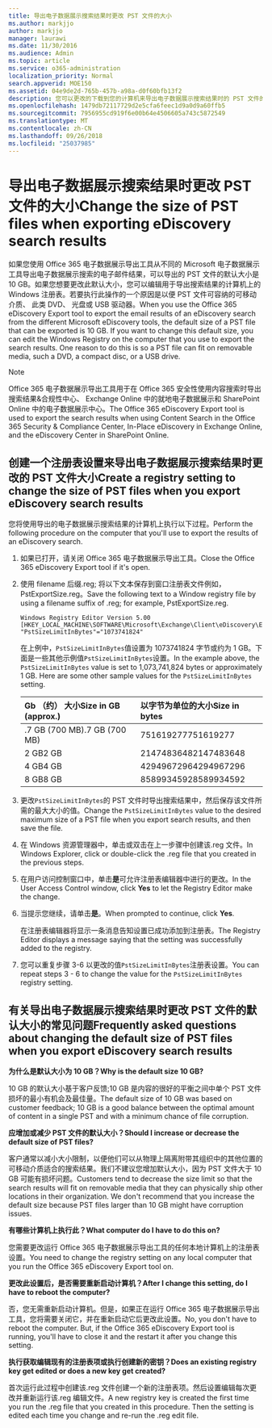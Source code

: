 ```yaml
---
title: 导出电子数据展示搜索结果时更改 PST 文件的大小
ms.author: markjjo
author: markjjo
manager: laurawi
ms.date: 11/30/2016
ms.audience: Admin
ms.topic: article
ms.service: o365-administration
localization_priority: Normal
search.appverid: MOE150
ms.assetid: 04e9de2d-765b-457b-a98a-d0f60bfb13f2
description: 您可以更改的下载到您的计算机来导出电子数据展示搜索结果时的 PST 文件的默认大小。
ms.openlocfilehash: 1479db72117729d2e5cfa6feec1d9a0d9a60ffb5
ms.sourcegitcommit: 7956955cd919f6e00b64e4506605a743c5872549
ms.translationtype: MT
ms.contentlocale: zh-CN
ms.lasthandoff: 09/26/2018
ms.locfileid: "25037985"
---
```

# <a name="change-the-size-of-pst-files-when-exporting-ediscovery-search-results"></a><span data-ttu-id="0ec05-103">导出电子数据展示搜索结果时更改 PST 文件的大小</span><span class="sxs-lookup"><span data-stu-id="0ec05-103">Change the size of PST files when exporting eDiscovery search results</span></span>

<span data-ttu-id="0ec05-p101">如果您使用 Office 365 电子数据展示导出工具从不同的 Microsoft 电子数据展示工具导出电子数据展示搜索的电子邮件结果，可以导出的 PST 文件的默认大小是 10 GB。如果您想要更改此默认大小，您可以编辑用于导出搜索结果的计算机上的 Windows 注册表。若要执行此操作的一个原因是以便 PST 文件可容纳的可移动介质、 此类 DVD、 光盘或 USB 驱动器。</span><span class="sxs-lookup"><span data-stu-id="0ec05-p101">When you use the Office 365 eDiscovery Export tool to export the email results of an eDiscovery search from the different Microsoft eDiscovery tools, the default size of a PST file that can be exported is 10 GB. If you want to change this default size, you can edit the Windows Registry on the computer that you use to export the search results. One reason to do this is so a PST file can fit on removable media, such a DVD, a compact disc, or a USB drive.</span></span> 
  
> [!NOTE]
>  <span data-ttu-id="0ec05-107">Office 365 电子数据展示导出工具用于在 Office 365 安全性使用内容搜索时导出搜索结果&amp;合规性中心、 Exchange Online 中的就地电子数据展示和 SharePoint Online 中的电子数据展示中心。</span><span class="sxs-lookup"><span data-stu-id="0ec05-107">The Office 365 eDiscovery Export tool is used to export the search results when using Content Search in the Office 365 Security &amp; Compliance Center, In-Place eDiscovery in Exchange Online, and the eDiscovery Center in SharePoint Online.</span></span> 
  
## <a name="create-a-registry-setting-to-change-the-size-of-pst-files-when-you-export-ediscovery-search-results"></a><span data-ttu-id="0ec05-108">创建一个注册表设置来导出电子数据展示搜索结果时更改的 PST 文件大小</span><span class="sxs-lookup"><span data-stu-id="0ec05-108">Create a registry setting to change the size of PST files when you export eDiscovery search results</span></span>

<span data-ttu-id="0ec05-109">您将使用导出的电子数据展示搜索结果的计算机上执行以下过程。</span><span class="sxs-lookup"><span data-stu-id="0ec05-109">Perform the following procedure on the computer that you'll use to export the results of an eDiscovery search.</span></span>
  
1. <span data-ttu-id="0ec05-110">如果已打开，请关闭 Office 365 电子数据展示导出工具。</span><span class="sxs-lookup"><span data-stu-id="0ec05-110">Close the Office 365 eDiscovery Export tool if it's open.</span></span> 
    
2. <span data-ttu-id="0ec05-111">使用 filename 后缀.reg; 将以下文本保存到窗口注册表文件例如，PstExportSize.reg。</span><span class="sxs-lookup"><span data-stu-id="0ec05-111">Save the following text to a Window registry file by using a filename suffix of .reg; for example, PstExportSize.reg.</span></span> 
    
    ```
    Windows Registry Editor Version 5.00
    [HKEY_LOCAL_MACHINE\SOFTWARE\Microsoft\Exchange\Client\eDiscovery\ExportTool]
    "PstSizeLimitInBytes"="1073741824"
    ```

    <span data-ttu-id="0ec05-p102">在上例中，`PstSizeLimitInBytes`值设置为 1073741824 字节或约为 1 GB。下面是一些其他示例值`PstSizeLimitInBytes`设置。</span><span class="sxs-lookup"><span data-stu-id="0ec05-p102">In the example above, the  `PstSizeLimitInBytes` value is set to 1,073,741,824 bytes or approximately 1 GB. Here are some other sample values for the  `PstSizeLimitInBytes` setting.</span></span> 
    
    |<span data-ttu-id="0ec05-114">**Gb （约） 大小**</span><span class="sxs-lookup"><span data-stu-id="0ec05-114">**Size in GB (approx.)**</span></span>|<span data-ttu-id="0ec05-115">**以字节为单位的大小**</span><span class="sxs-lookup"><span data-stu-id="0ec05-115">**Size in bytes**</span></span>|
    |:-----|:-----|
    |<span data-ttu-id="0ec05-116">.7 GB (700 MB)</span><span class="sxs-lookup"><span data-stu-id="0ec05-116">.7 GB (700 MB)</span></span>  <br/> |<span data-ttu-id="0ec05-117">751619277</span><span class="sxs-lookup"><span data-stu-id="0ec05-117">751619277</span></span>  <br/> |
    |<span data-ttu-id="0ec05-118">2 GB</span><span class="sxs-lookup"><span data-stu-id="0ec05-118">2 GB</span></span>  <br/> |<span data-ttu-id="0ec05-119">2147483648</span><span class="sxs-lookup"><span data-stu-id="0ec05-119">2147483648</span></span>  <br/> |
    |<span data-ttu-id="0ec05-120">4 GB</span><span class="sxs-lookup"><span data-stu-id="0ec05-120">4 GB</span></span>  <br/> |<span data-ttu-id="0ec05-121">4294967296</span><span class="sxs-lookup"><span data-stu-id="0ec05-121">4294967296</span></span>  <br/> |
    |<span data-ttu-id="0ec05-122">8 GB</span><span class="sxs-lookup"><span data-stu-id="0ec05-122">8 GB</span></span>  <br/> |<span data-ttu-id="0ec05-123">8589934592</span><span class="sxs-lookup"><span data-stu-id="0ec05-123">8589934592</span></span>  <br/> |
   
3. <span data-ttu-id="0ec05-124">更改`PstSizeLimitInBytes`的 PST 文件时导出搜索结果中，然后保存该文件所需的最大大小的值。</span><span class="sxs-lookup"><span data-stu-id="0ec05-124">Change the `PstSizeLimitInBytes` value to the desired maximum size of a PST file when you export search results, and then save the file.</span></span> 
    
4. <span data-ttu-id="0ec05-125">在 Windows 资源管理器中，单击或双击在上一步骤中创建该.reg 文件。</span><span class="sxs-lookup"><span data-stu-id="0ec05-125">In Windows Explorer, click or double-click the .reg file that you created in the previous steps.</span></span>
    
5. <span data-ttu-id="0ec05-126">在用户访问控制窗口中，单击**是**可允许注册表编辑器中进行的更改。</span><span class="sxs-lookup"><span data-stu-id="0ec05-126">In the User Access Control window, click **Yes** to let the Registry Editor make the change.</span></span> 
    
6. <span data-ttu-id="0ec05-127">当提示您继续，请单击**是**。</span><span class="sxs-lookup"><span data-stu-id="0ec05-127">When prompted to continue, click **Yes**.</span></span>
    
    <span data-ttu-id="0ec05-128">在注册表编辑器将显示一条消息告知设置已成功添加到注册表。</span><span class="sxs-lookup"><span data-stu-id="0ec05-128">The Registry Editor displays a message saying that the setting was successfully added to the registry.</span></span>
    
7. <span data-ttu-id="0ec05-129">您可以重复步骤 3-6 以更改的值`PstSizeLimitInBytes`注册表设置。</span><span class="sxs-lookup"><span data-stu-id="0ec05-129">You can repeat steps 3 - 6 to change the value for the  `PstSizeLimitInBytes` registry setting.</span></span> 
  
## <a name="frequently-asked-questions-about-changing-the-default-size-of-pst-files-when-you-export-ediscovery-search-results"></a><span data-ttu-id="0ec05-130">有关导出电子数据展示搜索结果时更改 PST 文件的默认大小的常见问题</span><span class="sxs-lookup"><span data-stu-id="0ec05-130">Frequently asked questions about changing the default size of PST files when you export eDiscovery search results</span></span>

 <span data-ttu-id="0ec05-131">**为什么是默认大小为 10 GB？**</span><span class="sxs-lookup"><span data-stu-id="0ec05-131">**Why is the default size 10 GB?**</span></span>
  
<span data-ttu-id="0ec05-132">10 GB 的默认大小基于客户反馈;10 GB 是内容的很好的平衡之间中单个 PST 文件损坏的最小有机会及最佳量。</span><span class="sxs-lookup"><span data-stu-id="0ec05-132">The default size of 10 GB was based on customer feedback; 10 GB is a good balance between the optimal amount of content in a single PST and with a minimum chance of file corruption.</span></span>
  
 <span data-ttu-id="0ec05-133">**应增加或减少 PST 文件的默认大小？**</span><span class="sxs-lookup"><span data-stu-id="0ec05-133">**Should I increase or decrease the default size of PST files?**</span></span>
  
<span data-ttu-id="0ec05-p103">客户通常以减小大小限制，以便他们可以从物理上隔离附带其组织中的其他位置的可移动介质适合的搜索结果。我们不建议您增加默认大小，因为 PST 文件大于 10 GB 可能有损坏问题。</span><span class="sxs-lookup"><span data-stu-id="0ec05-p103">Customers tend to decrease the size limit so that the search results will fit on removable media that they can physically ship other locations in their organization. We don't recommend that you increase the default size because PST files larger than 10 GB might have corruption issues.</span></span>
  
 <span data-ttu-id="0ec05-136">**有哪些计算机上执行此？**</span><span class="sxs-lookup"><span data-stu-id="0ec05-136">**What computer do I have to do this on?**</span></span>
  
<span data-ttu-id="0ec05-137">您需要更改运行 Office 365 电子数据展示导出工具的任何本地计算机上的注册表设置。</span><span class="sxs-lookup"><span data-stu-id="0ec05-137">You need to change the registry setting on any local computer that you run the Office 365 eDiscovery Export tool on.</span></span>
  
 <span data-ttu-id="0ec05-138">**更改此设置后，是否需要重新启动计算机？**</span><span class="sxs-lookup"><span data-stu-id="0ec05-138">**After I change this setting, do I have to reboot the computer?**</span></span>
  
<span data-ttu-id="0ec05-p104">否，您无需重新启动计算机。但是，如果正在运行 Office 365 电子数据展示导出工具，您将需要关闭它，并在重新启动它后更改此设置。</span><span class="sxs-lookup"><span data-stu-id="0ec05-p104">No, you don't have to reboot the computer. But, if the Office 365 eDiscovery Export tool is running, you'll have to close it and the restart it after you change this setting.</span></span>
  
 <span data-ttu-id="0ec05-141">**执行获取编辑现有的注册表项或执行创建新的密钥？**</span><span class="sxs-lookup"><span data-stu-id="0ec05-141">**Does an existing registry key get edited or does a new key get created?**</span></span>
  
<span data-ttu-id="0ec05-p105">首次运行此过程中创建该.reg 文件创建一个新的注册表项。然后设置编辑每次更改并重新运行该.reg 编辑文件。</span><span class="sxs-lookup"><span data-stu-id="0ec05-p105">A new registry key is created the first time you run the .reg file that you created in this procedure. Then the setting is edited each time you change and re-run the .reg edit file.</span></span>
